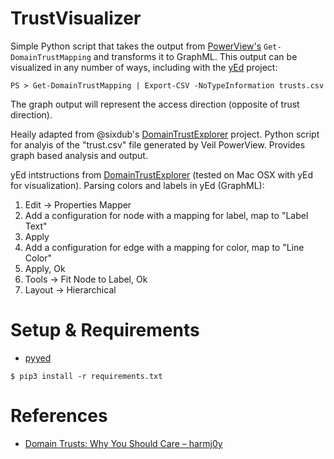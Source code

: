 TrustVisualizer
====================

Simple Python script that takes the output from [PowerView's](https://github.com/PowerShellMafia/PowerSploit/blob/dev/Recon/PowerView.ps1) `Get-DomainTrustMapping` and transforms it to GraphML. This output can be visualized in any number of ways, including with the [yEd](https://www.yworks.com/products/yed) project:

```
PS > Get-DomainTrustMapping | Export-CSV -NoTypeInformation trusts.csv
```

The graph output will represent the access direction (opposite of trust direction).

Heaily adapted from @sixdub's [DomainTrustExplorer](https://github.com/sixdub/DomainTrustExplorer/) project. Python script for analyis of the "trust.csv" file generated by Veil PowerView. Provides graph based analysis and output.

yEd intstructions from [DomainTrustExplorer](https://github.com/sixdub/DomainTrustExplorer/blob/master/README.md) (tested on Mac OSX with yEd for visualization). Parsing colors and labels in yEd (GraphML):

1. Edit → Properties Mapper
2. Add a configuration for node with a mapping for label, map to "Label Text"
3. Apply
4. Add a configuration for edge with a mapping for color, map to "Line Color"
5. Apply, Ok
6. Tools → Fit Node to Label, Ok
7. Layout → Hierarchical

Setup & Requirements
====================

* [pyyed](https://github.com/jamesscottbrown/pyyed)

```
$ pip3 install -r requirements.txt
```

References
====================

* [Domain Trusts: Why You Should Care – harmj0y](http://www.harmj0y.net/blog/redteaming/domain-trusts-why-you-should-care/)
